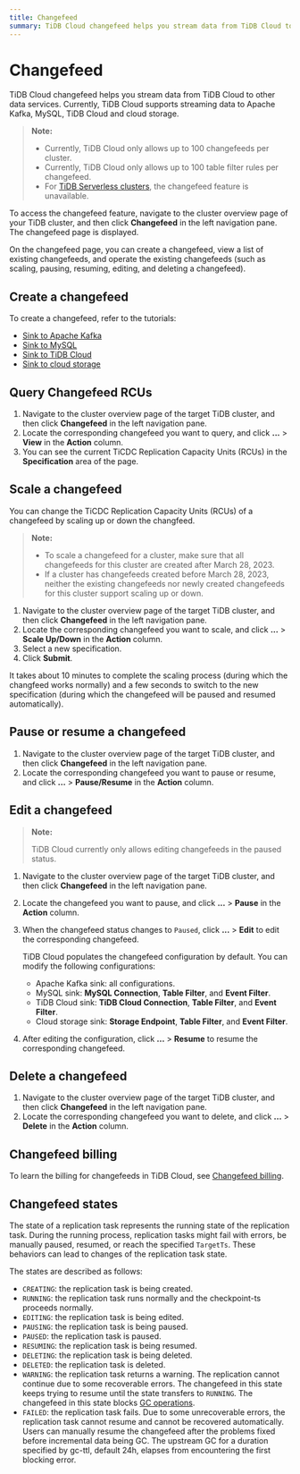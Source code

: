 ```yaml
---
title: Changefeed
summary: TiDB Cloud changefeed helps you stream data from TiDB Cloud to other data services.
---
```


# Changefeed

TiDB Cloud changefeed helps you stream data from TiDB Cloud to other data services. Currently, TiDB Cloud supports streaming data to Apache Kafka, MySQL, TiDB Cloud and cloud storage.

> **Note:**
>
> - Currently, TiDB Cloud only allows up to 100 changefeeds per cluster.
> - Currently, TiDB Cloud only allows up to 100 table filter rules per changefeed.
> - For [TiDB Serverless clusters](/tidb-cloud/select-cluster-tier.md#tidb-serverless), the changefeed feature is unavailable.

To access the changefeed feature, navigate to the cluster overview page of your TiDB cluster, and then click **Changefeed** in the left navigation pane. The changefeed page is displayed.

On the changefeed page, you can create a changefeed, view a list of existing changefeeds, and operate the existing changefeeds (such as scaling, pausing, resuming, editing, and deleting a changefeed).

## Create a changefeed

To create a changefeed, refer to the tutorials:

- [Sink to Apache Kafka](/tidb-cloud/changefeed-sink-to-apache-kafka.md)
- [Sink to MySQL](/tidb-cloud/changefeed-sink-to-mysql.md)
- [Sink to TiDB Cloud](/tidb-cloud/changefeed-sink-to-tidb-cloud.md)
- [Sink to cloud storage](/tidb-cloud/changefeed-sink-to-cloud-storage.md)

## Query Changefeed RCUs

1. Navigate to the cluster overview page of the target TiDB cluster, and then click **Changefeed** in the left navigation pane.
2. Locate the corresponding changefeed you want to query, and click **...** > **View** in the **Action** column.
3. You can see the current TiCDC Replication Capacity Units (RCUs) in the **Specification** area of the page.

## Scale a changefeed

You can change the TiCDC Replication Capacity Units (RCUs) of a changefeed by scaling up or down the changfeed.

> **Note:**
>
> - To scale a changefeed for a cluster, make sure that all changefeeds for this cluster are created after March 28, 2023.
> - If a cluster has changefeeds created before March 28, 2023, neither the existing changefeeds nor newly created changefeeds for this cluster support scaling up or down.

1. Navigate to the cluster overview page of the target TiDB cluster, and then click **Changefeed** in the left navigation pane.
2. Locate the corresponding changefeed you want to scale, and click **...** > **Scale Up/Down** in the **Action** column.
3. Select a new specification.
4. Click **Submit**.

It takes about 10 minutes to complete the scaling process (during which the changfeed works normally) and a few seconds to switch to the new specification (during which the changefeed will be paused and resumed automatically).

## Pause or resume a changefeed

1. Navigate to the cluster overview page of the target TiDB cluster, and then click **Changefeed** in the left navigation pane.
2. Locate the corresponding changefeed you want to pause or resume, and click **...** > **Pause/Resume** in the **Action** column.

## Edit a changefeed

> **Note:**
>
> TiDB Cloud currently only allows editing changefeeds in the paused status.

1. Navigate to the cluster overview page of the target TiDB cluster, and then click **Changefeed** in the left navigation pane.
2. Locate the changefeed you want to pause, and click **...** > **Pause** in the **Action** column.
3. When the changefeed status changes to `Paused`, click **...** > **Edit** to edit the corresponding changefeed.

    TiDB Cloud populates the changefeed configuration by default. You can modify the following configurations:

    - Apache Kafka sink: all configurations.
    - MySQL sink: **MySQL Connection**, **Table Filter**, and **Event Filter**.
    - TiDB Cloud sink: **TiDB Cloud Connection**, **Table Filter**, and **Event Filter**.
    - Cloud storage sink: **Storage Endpoint**, **Table Filter**, and **Event Filter**.

4. After editing the configuration, click **...** > **Resume** to resume the corresponding changefeed.

## Delete a changefeed

1. Navigate to the cluster overview page of the target TiDB cluster, and then click **Changefeed** in the left navigation pane.
2. Locate the corresponding changefeed you want to delete, and click **...** > **Delete** in the **Action** column.

## Changefeed billing

To learn the billing for changefeeds in TiDB Cloud, see [Changefeed billing](/tidb-cloud/tidb-cloud-billing-ticdc-rcu.md).

## Changefeed states

The state of a replication task represents the running state of the replication task. During the running process, replication tasks might fail with errors, be manually paused, resumed, or reach the specified `TargetTs`. These behaviors can lead to changes of the replication task state.

The states are described as follows:

- `CREATING`: the replication task is being created.
- `RUNNING`: the replication task runs normally and the checkpoint-ts proceeds normally.
- `EDITING`: the replication task is being edited.
- `PAUSING`: the replication task is being paused.
- `PAUSED`: the replication task is paused.
- `RESUMING`: the replication task is being resumed.
- `DELETING`: the replication task is being deleted.
- `DELETED`: the replication task is deleted.
- `WARNING`: the replication task returns a warning. The replication cannot continue due to some recoverable errors. The changefeed in this state keeps trying to resume until the state transfers to `RUNNING`. The changefeed in this state blocks [GC operations](https://docs.pingcap.com/tidb/stable/garbage-collection-overview).
- `FAILED`: the replication task fails. Due to some unrecoverable errors, the replication task cannot resume and cannot be recovered automatically. Users can manually resume the changefeed after the problems fixed before incremental data being GC. The upstream GC for a duration specified by gc-ttl, default 24h, elapses from encountering the first blocking error.
